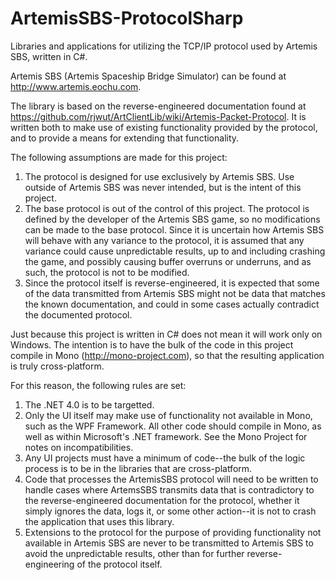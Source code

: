 ArtemisSBS-ProtocolSharp
========================

Libraries and applications for utilizing the TCP/IP protocol used by Artemis SBS, written in C#.

Artemis SBS (Artemis Spaceship Bridge Simulator) can be found at http://www.artemis.eochu.com.

The library is based on the reverse-engineered documentation found at https://github.com/rjwut/ArtClientLib/wiki/Artemis-Packet-Protocol.  It is written both to make use of existing functionality provided by the protocol, and to provide a means for extending that functionality.

The following assumptions are made for this project:

1. The protocol is designed for use exclusively by Artemis SBS.  Use outside of Artemis SBS was never intended, but is the intent of this project.
2. The base protocol is out of the control of this project.  The protocol is defined by the developer of the Artemis SBS game, so no modifications can be made to the base protocol.  Since it is uncertain how Artemis SBS will behave with any variance to the protocol, it is assumed that any variance could cause unpredictable results, up to and including crashing the game, and possibly causing buffer overruns or underruns, and as such, the protocol is not to be modified.
3. Since the protocol itself is reverse-engineered, it is expected that some of the data transmitted from Artemis SBS might not be data that matches the known documentation, and could in some cases actually contradict the documented protocol.  

Just because this project is written in C# does not mean it will work only on Windows.  The intention is to have the bulk of the code in this project compile in Mono (http://mono-project.com), so that the resulting application is truly cross-platform.

For this reason, the following rules are set:

1. The .NET 4.0 is to be targetted.
2. Only the UI itself may make use of functionality not available in Mono, such as the WPF Framework.  All other code should compile in Mono, as well as within Microsoft's .NET framework.  See the Mono Project for notes on incompatibilities.
3. Any UI projects must have a minimum of code--the bulk of the logic process is to be in the libraries that are cross-platform.
4. Code that processes the ArtemisSBS protocol will need to be written to handle cases where ArtemsSBS transmits data that is contradictory to the reverse-engineered documentation for the protocol, whether it simply ignores the data, logs it, or some other action--it is not to crash the application that uses this library.
5. Extensions to the protocol for the purpose of providing functionality not available in Artemis SBS are never to be transmitted to Artemis SBS to avoid the unpredictable results, other than for further reverse-engineering of the protocol itself.

